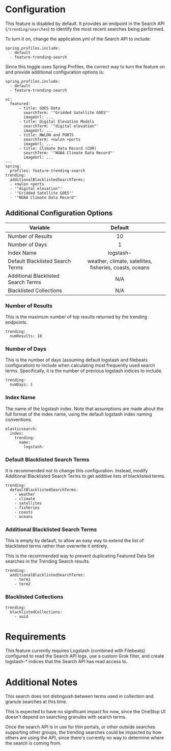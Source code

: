 # Configuration

This feature is disabled by default. It provides an endpoint in the Search API (`/trending/searches`) to identify the most recent searches being performed.

To turn it on, change the application.yml of the Search API to include:
```
spring.profiles.include:
  - default
  - feature-trending-search
```

Since this toggle uses Spring Profiles, the correct way to turn the feature on and provide additional configuration options is:

```
spring.profiles.include:
  - default
  - feature-trending-search

ui:
  featured:
      - title: GOES Data
        searchTerm: '"Gridded Satellite GOES"'
        imageUrl: ...
      - title: Digital Elevation Models
        searchTerm: '"digital elevation"'
        imageUrl: ...
      - title: NWLON and PORTS
        searchTerm: +nwlon +ports
        imageUrl: ...
      - title: Climate Data Record (CDR)
        searchTerm: '"NOAA Climate Data Record"'
        imageUrl: ...
---
spring:
  profiles: feature-trending-search
trending:
  additionalBlacklistedSearchTerms:
  - +nwlon +ports
  - '"digital elevation"'
  - '"Gridded Satellite GOES"'
  - '"NOAA Climate Data Record"'
```


## Additional Configuration Options

| Variable       | Default           | 
| ------------- |:-------------:|
| Number of Results     | 10 |
| Number of Days      | 1      | 
| Index Name | logstash- |
| Default Blacklisted Search Terms | weather, climate, satellites, fisheries, coasts, oceans    | 
| Additional Blacklisted Search Terms | N/A |
| Blacklisted Collections | N/A |

### Number of Results

This is the maximum number of top results returned by the trending endpoints.

```
trending:
  numResults: 10
```

### Number of Days 

This is the number of days (assuming default logstash and filebeats configuration) to include when calculating most frequently used search terms. Specifically, it is the number of previous logstash indices to include.

```
trending:
  numDays: 1
```

### Index Name 

The name of the logstash index. Note that assumptions are made about the full format of the index name, using the default logstash index naming conventions.

```
elasticsearch:
  index:
    trending:
      name:
        logstash- 
```


### Default Blacklisted Search Terms 

It is recommended not to change this configuration. Instead, modify Additional Blacklisted Search Terms to get additive lists of blacklisted terms.

```
trending:
  defaultBlacklistedSearchTerms:
    - weather
    - climate
    - satellites
    - fisheries
    - coasts
    - oceans 
```

### Additional Blacklisted Search Terms

This is empty by default, to allow an easy way to extend the list of blacklisted terms rather than overwrite it entirely.

This is the recommended way to prevent duplicating Featured Data Set searches in the Trending Search results.

```
trending:
  additionalBlacklistedSearchTerms:
    - term1
    - term2
```

### Blacklisted Collections

```
trending:
  blacklistedCollections:
    - uuid
```


# Requirements

This feature currently requires Logstash (combined with Filebeats) configured to read the Search API logs, use a custom Grok filter, and create logstash-* indices that the Search API has read access to.

# Additional Notes

This search does not distinguish between terms used in collection and granule searches at this time.

This is expected to have no significant impact for now, since the OneStop UI doesn't depend on searching granules with search terms.

Once the search API is in use for thin portals, or other outside searches supporting other groups, the trending searches could be impacted by how others are using the API, since there's currently no way to determine where the search is coming from.